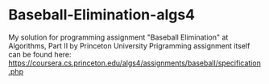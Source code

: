 # Baseball-Elimination-algs4
My solution for programming assignment "Baseball Elimination" at Algorithms, Part II by Princeton University
Prigramming assignment itself can be found here:
https://coursera.cs.princeton.edu/algs4/assignments/baseball/specification.php
